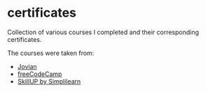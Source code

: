 # certificates
Collection of various courses I completed and their corresponding certificates.

The courses were taken from:
- <a href="https://www.jovian.com/">Jovian</a>
- <a href="https://www.freecodecamp.org/">freeCodeCamp</a>
- <a href="https://www.simplilearn.com/">SkillUP by Simplilearn</a>
